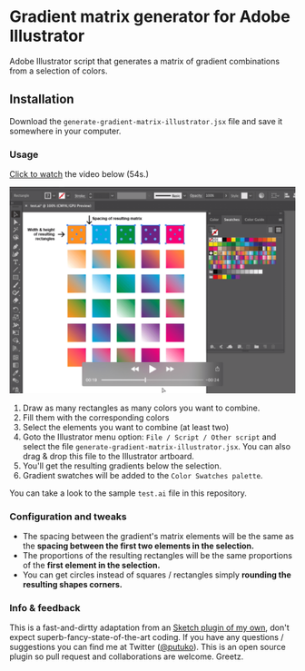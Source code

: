 # Gradient matrix generator for Adobe Illustrator

Adobe Illustrator script that generates a matrix of gradient combinations from a selection of colors.

## Installation

Download the `generate-gradient-matrix-illustrator.jsx` file and save it somewhere in your computer.

### Usage

[Click to watch](https://youtu.be/0UknL4fJ0Ls) the video below (54s.)

[![Gradient matrix generator Adobe Illustrator Script. Micro tutorial](snapshot.png)](https://youtu.be/0UknL4fJ0Ls "Gradient matrix generator Adobe Illustrator Script. Micro tutorial")

1. Draw as many rectangles as many colors you want to combine.
2. Fill them with the corresponding colors
3. Select the elements you want to combine (at least two)
3. Goto the Illustrator menu option: `File / Script / Other script` and select the file `generate-gradient-matrix-illustrator.jsx`. You can also drag & drop this file to the Illustrator artboard.
5. You'll get the resulting gradients below the selection.
6. Gradient swatches will be added to the `Color Swatches palette`.

You can take a look to the sample `test.ai` file in this repository.

### Configuration and tweaks

- The spacing between the gradient's matrix elements will be the same as the **spacing between the first two elements in the selection.**
- The proportions of the resulting rectangles will be the same proportions of the **first element in the selection.**
- You can get circles instead of squares / rectangles simply **rounding the resulting shapes corners.**

### Info & feedback

This is a fast-and-dirtty adaptation from an [Sketch plugin of my own](https://github.com/carloscabo/gradient-matrix-generator-sketch), don't expect superb-fancy-state-of-the-art coding. If you have any questions / suggestions you can find me at Twitter ([@putuko](https://twitter.com/putuko)). This is an open source plugin so pull request and collaborations are welcome. Greetz.